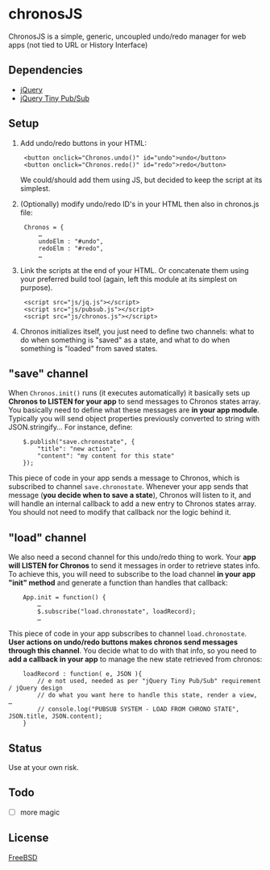 chronosJS
==================

ChronosJS is a simple, generic, uncoupled undo/redo manager for web apps (not tied to URL or History Interface)

## Dependencies

* [jQuery](http://jquery.com/) 
* [jQuery Tiny Pub/Sub](https://github.com/cowboy/jquery-tiny-pubsub)


## Setup

1. Add undo/redo buttons in your HTML:  

        <button onclick="Chronos.undo()" id="undo">undo</button>
        <button onclick="Chronos.redo()" id="redo">redo</button>

    We could/should add them using JS, but decided to keep the script at its simplest.

2. (Optionally) modify undo/redo ID's in your HTML then also in chronos.js file:  

        Chronos = {
    		…
    		undoElm : "#undo",
    		redoElm : "#redo",
    		…
 
3. Link the scripts at the end of your HTML. Or concatenate them using your preferred build tool (again, left this module at its simplest on purpose).  

        <script src="js/jq.js"></script>
        <script src="js/pubsub.js"></script>
        <script src="js/chronos.js"></script>


4. Chronos initializes itself, you just need to define two channels: what to do when something is "saved" as a state, and what to do when something is "loaded" from saved states. 

## "save" channel

When `Chronos.init()` runs (it executes automatically) it basically sets up **Chronos to LISTEN for your app** to send messages to Chronos states array. You basically need to define what these messages are **in your app module**. Typically you will send object properties previously converted to string with JSON.stringify… For instance, define:

        $.publish("save.chronostate", {
            "title": "new action", 
            "content": "my content for this state"
        }); 

This piece of code in your app sends a message to Chronos, which is subscribed to channel `save.chronostate`. Whenever your app sends that message (**you decide when to save a state**), Chronos will listen to it, and will handle an internal callback to add a new entry to Chronos states array. You should not need to modify that callback nor the logic behind it. 


## "load" channel

We also need a second channel for this undo/redo thing to work. Your **app will LISTEN for Chronos** to send it messages in order to retrieve states info. To achieve this, you will need to subscribe to the load channel **in your app "init" method** and generate a function than handles that callback:

        App.init = function() {
            … 
        	$.subscribe("load.chronostate", loadRecord); 
        	…
        
This piece of code in your app subscribes to channel `load.chronostate`. **User actions on undo/redo buttons makes chronos send messages through this channel**. You decide what to do with that info, so you need to **add a callback in your app** to manage the new state retrieved from chronos:
        
        loadRecord : function( e, JSON ){
            // e not used, needed as per "jQuery Tiny Pub/Sub" requirement / jQuery design
            // do what you want here to handle this state, render a view, …
            // console.log("PUBSUB SYSTEM - LOAD FROM CHRONO STATE", JSON.title, JSON.content);
        }


## Status
Use at your own risk.

## Todo

* [ ] more magic

## License
[FreeBSD](http://github.com/zigotica/chronosjs/blob/master/LICENSE.txt)
